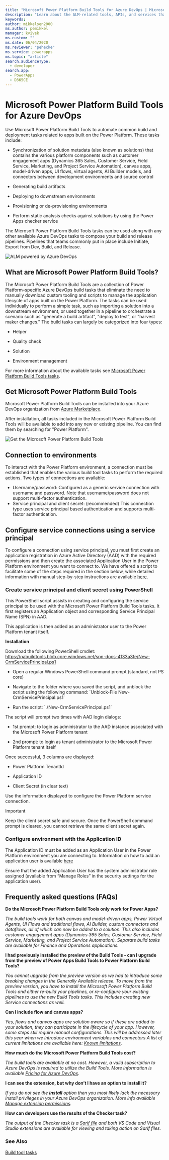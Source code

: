 ```yaml
---
title: "Microsoft Power Platform Build Tools for Azure DevOps | Microsoft Docs"
description: "Learn about the ALM-related tools, APIs, and services that are available to developers when using Azure DevOps."
keywords: 
author: mikkelsen2000
ms.author: pemikkel
manager: kvivek
ms.custom: ""
ms.date: 06/04/2020
ms.reviewer: "pehecke"
ms.service: powerapps
ms.topic: "article"
search.audienceType: 
  - developer
search.app: 
  - PowerApps
  - D365CE
---
```


# Microsoft Power Platform Build Tools for Azure DevOps

Use Microsoft Power Platform Build Tools to automate common build and deployment tasks related
to apps built on the Power Platform. These tasks include: 

<ul><li>Synchronization of solution metadata (also known as
solutions) that contains the various platform components such as customer engagement apps (Dynamics 365 Sales, Customer Service, Field Service, Marketing, and Project Service Automation), canvas apps, model-driven apps, UI flows, virtual agents, AI Builder models, and connectors between development environments and source control</li></ul>
<ul><li>Generating build artifacts</li></ul>
<ul><li>Deploying to downstream environments</li></ul>

<ul><li>Provisioning or de-provisioning
environments</li></ul>

<ul><li>Perform static analysis checks against solutions by using the Power Apps checker service</li></ul>


The Microsoft Power Platform Build Tools tasks can be used along with any other available
Azure DevOps tasks to compose your build and release pipelines. Pipelines
that teams commonly put in place include Initiate, Export from Dev, Build, and Release.

![ALM powered by Azure DevOps](media/initiate-build-release.png "ALM powered by Azure DevOps")

## What are Microsoft Power Platform Build Tools?

The Microsoft Power Platform Build Tools are a collection of Power Platform&ndash;specific Azure DevOps
build tasks that eliminate the need to manually download custom tooling and
scripts to manage the application lifecycle of apps built on the Power Platform. The tasks can be used
individually to perform a simple task, such as importing a solution into a
downstream environment, or used together in a pipeline to orchestrate a
scenario such as "generate a build artifact", "deploy to test", or "harvest maker
changes." The build tasks can largely be categorized into four types:

- Helper

- Quality check

- Solution

- Environment management

For more information about the available tasks see [Microsoft Power Platform Build Tools tasks](devops-build-tool-tasks.md). 

## Get Microsoft Power Platform Build Tools

Microsoft Power Platform Build Tools can be installed into your Azure DevOps organization
from [Azure Marketplace](https://marketplace.visualstudio.com/items?itemName=microsoft-IsvExpTools.PowerPlatform-BuildTools).

After installation, all tasks included in the Microsoft Power Platform Build Tools will be
available to add into any new or existing pipeline. You can find them by
searching for "Power Platform".

![Get the Microsoft Power Platform Build Tools](media/get-build-tools.png "Get the Microsoft Power Platform Build Tools")

## Connection to environments

To interact with the Power Platform environment, a connection must be established that enables the various build tool tasks to perform the required actions. Two types of connections are available:

- Username/password: Configured as a generic service connection with username and password. Note that username/password does not support multi-factor authentication.
- Service principal and client secret: (recommended) This connection type uses service principal based authentication and supports multi-factor authentication.

## Configure service connections using a service principal

To configure a connection using service principal, you must first create an application registration in Azure Active Directory (AAD) with the required permissions and then create the associated Application User in the Power Platform environment you want to connect to. We have offered a script to facilitate some of the steps required in the section below, while detailed information with manual step-by-step instructions are available [here](https://docs.microsoft.com/powerapps/developer/common-data-service/use-single-tenant-server-server-authentication#azure-application-registration).

### Create service principal and client secret using PowerShell

This PowerShell script assists in creating and configuring the service principal to be used with the Microsoft Power Platform Build Tools tasks. It first registers an Application object and corresponding Service Principal Name (SPN) in AAD.

This application is then added as an administrator user to the Power Platform tenant itself.

**Installation**

Download the following PowerShell cmdlet: https://pabuildtools.blob.core.windows.net/spn-docs-4133a3fe/New-CrmServicePrincipal.ps1

<ul><li>Open a regular Windows PowerShell command prompt (standard, not PS core)
</li></ul> 
<ul><li>Navigate to the folder where you saved the script, and unblock the script using the following command: `Unblock-File New-CrmServicePrincipal.ps1`
</li></ul>
<ul><li>Run the script: `.\New-CrmServicePrincipal.ps1`</li></ul>

The script will prompt two times with AAD login dialogs:


<ul><li>1st prompt: to login as administrator to the AAD instance associated with the Microsoft Power Platform tenant
</li></ul> 
<ul><li>2nd prompt: to login as tenant administrator to the Microsoft Power Platform tenant itself
</li></ul>


Once successful, 3 columns are displayed:

<ul><li>Power Platform TenantId</li></ul>
<ul><li>Application ID</li></ul>
<ul><li>Client Secret (in clear text)</li></ul>

Use the information displayed to configure the Power Platform service connection. 

> [!IMPORTANT]
> Keep the client secret safe and secure. Once the PowerShell command prompt is cleared, you cannot retrieve the same client secret again.


### Configure environment with the Application ID
The Application ID must be added as an Application User in the Power Platform environment you are connecting to. Information on how to add an application user is available [here](https://docs.microsoft.com/powerapps/developer/common-data-service/use-single-tenant-server-server-authentication#application-user-creation) 

Ensure that the added Application User has the system administrator role assigned (available from “Manage Roles” in the security settings for the application user).

## Frequently asked questions (FAQs)

**Do the Microsoft Power Platform Build Tools only work for Power Apps?**  

*The build tools work for both canvas and model-driven apps, Power Virtual Agents, UI Flows and traditional flows, AI Builder, custom connectors and dataflows, all of which can now be added to a solution. This also includes customer engagement apps (Dynamics 365 Sales, Customer Service, Field Service, Marketing, and Project Service Automation). Separate build tasks are available for Finance and Operations applications.*

**I had previously installed the preview of the Build Tools - can I upgrade from the preview of Power Apps Build Tools to Power Platform Build Tools?**

*You cannot upgrade from the preview version as we had to introduce some breaking changes in the Generally Available release. To move from the preview version, you have to install the Microsoft Power Platform Build Tools and either re-build your pipelines, or re-configure your existing pipelines to use the new Build Tools tasks. This includes creating new Service connections as well.*

**Can I include flow and canvas apps?**

*Yes, flows and canvas apps are solution aware so if these are added to your solution, they can participate in the lifecycle of your app.  However, some steps still require manual configurations. This will be addressed later this year when we introduce environment variables and connectors A list of current limitations are available here: [Known limitations](/powerapps/maker/common-data-service/use-solution-explorer#known-limitations).*

**How much do the Microsoft Power Platform Build Tools cost?**

*The build tools are available at no cost. However, a valid subscription to Azure DevOps is required to utilize the Build Tools. More information is available [Pricing for Azure DevOps](https://azure.microsoft.com/pricing/details/devops/azure-devops-services/).*

**I can see the extension, but why don’t I have an option to install it?**

*If you do not see the **install** option then you most likely lack the necessary install privileges in your Azure DevOps organization. More info available [Manage extension permissions](https://docs.microsoft.com/azure/devops/marketplace/how-to/grant-permissions?view=azure-devops).*

**How can developers use the results of the Checker task?**

*The output of the Checker task is a [Sarif file](https://sarifweb.azurewebsites.net/) and both VS Code and Visual Studio extensions are available for viewing and taking action on Sarif files.*

### See Also

[Build tool tasks](devops-build-tool-tasks.md)
